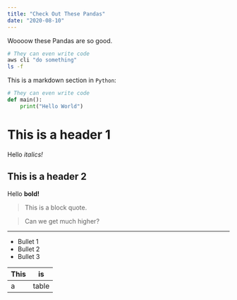 ```yaml
---
title: "Check Out These Pandas"
date: "2020-08-10"
---
```


Woooow these Pandas are so good.

```bash
# They can even write code
aws cli "do something"
ls -f
```
This is a markdown section in `Python`:

```python
# They can even write code
def main():
    print("Hello World")
```

# This is a header 1

Hello *italics!*

## This is a header 2

Hello **bold!**

>This is a block quote.

> Can we get much higher?

---

* Bullet 1
* Bullet 2
* Bullet 3

| This | is    |
| ---- | ----- |
| a    | table |

